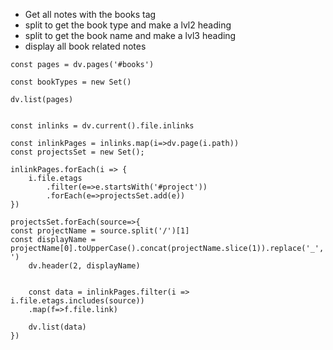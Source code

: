 - Get all notes with the books tag
- split to get the book type and make a lvl2 heading
- split to get the book name and make a lvl3 heading
- display all book related notes



```dataviewjs
const pages = dv.pages('#books')

const bookTypes = new Set() 

dv.list(pages)
```

```dataviewjs

const inlinks = dv.current().file.inlinks

const inlinkPages = inlinks.map(i=>dv.page(i.path))
const projectsSet = new Set();

inlinkPages.forEach(i => {
	i.file.etags
		.filter(e=>e.startsWith('#project'))
		.forEach(e=>projectsSet.add(e))
})

projectsSet.forEach(source=>{
const projectName = source.split('/')[1]
const displayName = projectName[0].toUpperCase().concat(projectName.slice(1)).replace('_',' ')
	dv.header(2, displayName)


	const data = inlinkPages.filter(i => i.file.etags.includes(source))
	.map(f=>f.file.link)

	dv.list(data)
})

```
